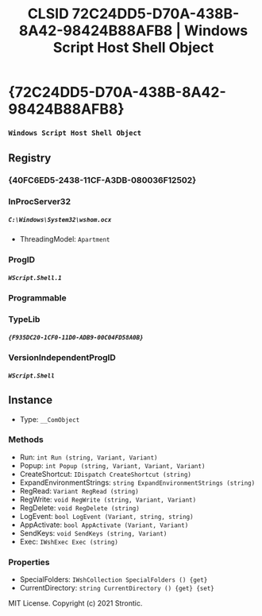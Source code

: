 ﻿---
title: "CLSID 72C24DD5-D70A-438B-8A42-98424B88AFB8 | Windows Script Host Shell Object"
excerpt: What is COM-Object CLSID 72C24DD5-D70A-438B-8A42-98424B88AFB8?
---

# {72C24DD5-D70A-438B-8A42-98424B88AFB8}

### `Windows Script Host Shell Object`

## Registry


### {40FC6ED5-2438-11CF-A3DB-080036F12502}


### InProcServer32

##### `C:\Windows\System32\wshom.ocx`
* ThreadingModel: `Apartment`

### ProgID

##### `WScript.Shell.1`

### Programmable


### TypeLib

##### `{F935DC20-1CF0-11D0-ADB9-00C04FD58A0B}`

### VersionIndependentProgID

##### `WScript.Shell`

## Instance

* Type: `__ComObject`

### Methods

* Run: `int Run (string, Variant, Variant)`
* Popup: `int Popup (string, Variant, Variant, Variant)`
* CreateShortcut: `IDispatch CreateShortcut (string)`
* ExpandEnvironmentStrings: `string ExpandEnvironmentStrings (string)`
* RegRead: `Variant RegRead (string)`
* RegWrite: `void RegWrite (string, Variant, Variant)`
* RegDelete: `void RegDelete (string)`
* LogEvent: `bool LogEvent (Variant, string, string)`
* AppActivate: `bool AppActivate (Variant, Variant)`
* SendKeys: `void SendKeys (string, Variant)`
* Exec: `IWshExec Exec (string)`

### Properties

* SpecialFolders: `IWshCollection SpecialFolders () {get} `
* CurrentDirectory: `string CurrentDirectory () {get} {set} `

MIT License. Copyright (c) 2021 Strontic.


